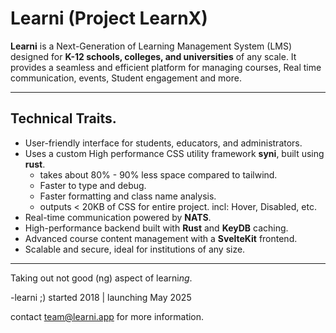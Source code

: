 # Learni (Project LearnX)

**Learni** is a Next-Generation of Learning Management System (LMS) designed for **K-12 schools, colleges, and universities** of any scale. It provides a seamless and efficient platform for managing courses, Real time communication, events, Student engagement and more.


---

## Technical Traits.
- User-friendly interface for students, educators, and administrators.  
- Uses a custom High performance CSS utility framework **syni**, built using **rust**. 
    - takes about 80% - 90% less space compared to tailwind.
    - Faster to type and debug.
    - Faster formatting and class name analysis.
    - outputs < 20KB of CSS for entire project. incl: Hover, Disabled, etc.
- Real-time communication powered by **NATS**.  
- High-performance backend built with **Rust** and **KeyDB** caching.  
- Advanced course content management with a **SvelteKit** frontend.  
- Scalable and secure, ideal for institutions of any size.

---


Taking out not good (ng) aspect of learni*ng*.

-learni ;)
started 2018 | launching May 2025

contact team@learni.app for more information.
